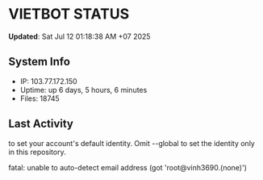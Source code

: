 # VIETBOT STATUS
**Updated**: Sat Jul 12 01:18:38 AM +07 2025

## System Info
- IP: 103.77.172.150
- Uptime: up 6 days, 5 hours, 6 minutes
- Files: 18745

## Last Activity

to set your account's default identity.
Omit --global to set the identity only in this repository.

fatal: unable to auto-detect email address (got 'root@vinh3690.(none)')

